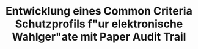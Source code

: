 ---
title: "Entwicklung eines Common Criteria Schutzprofils f&quot;ur elektronische Wahlger&quot;ate mit Paper Audit Trail"
collection: publications
permalink: /publications/2014-09-Entwicklung-eines-Common-Criteria-Schutzprofils-fur-elektronische-Wahlgerate-mit-Paper-Audit-Trail
venue: 'In the proceedings of 44. Jahrestagung der Gesellschaft f&quot;ur Informatik, Big Data Komplexit&quot;at meistern'
paperurl: 'https://dl.gi.de/handle/20.500.12116/2750'
citation: ' <b>Jurlind Budurushi</b>,  Stephan Neumann,  Genc Shala,  Melanie Volkamer, </br> In the proceedings of 44. Jahrestagung der Gesellschaft f&amp;quot;ur Informatik, Big Data Komplexit&amp;quot;at meistern</br>'
---